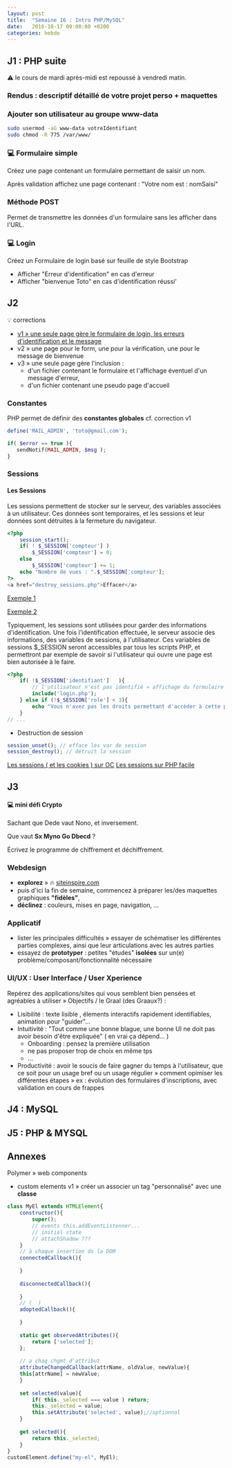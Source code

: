 ```yaml
---
layout: post
title:  "Semaine 16 : Intro PHP/MySQL"
date:   2016-10-17 09:00:00 +0200
categories: hebdo 
---
```


## J1 : PHP suite

:warning: le cours de mardi après-midi est repoussé à vendredi matin.


### Rendus : descriptif détaillé de votre projet perso + maquettes



### Ajouter son utilisateur au groupe www-data

```bash
sudo usermod -aG www-data votreIdentifiant 
sudo chmod -R 775 /var/www/
```


### :computer: Formulaire simple

Créez une page contenant un formulaire permettant de saisir un nom.

Après validation affichez une page contenant : "Votre nom est : nomSaisi"


### Méthode POST

Permet de transmettre les données d'un formulaire sans les afficher dans l'URL.

### :computer: Login

Créez un Formulaire de login basé sur feuille de style Bootstrap

- Afficher "Erreur d'identification" en cas d'erreur
- Afficher "bienvenue Toto" en cas d'identification réussi'

## J2

:bulb: corrections

- [v1 » une seule page gère le formulaire de login, les erreurs d'identification et le message](https://gist.github.com/rxlabz/9676e5dbb8db2decbe6db17f408fd927)
- v2 » une page pour le form, une pour la vérification, une pour le message de bienvenue
- v3 » une seule page gère l'inclusion  :
  - d'un fichier contenant le formulaire et l'affichage éventuel d'un message d'erreur,
  - d'un fichier contenant une pseudo page d'accueil

### Constantes

PHP permet de définir des **constantes globales** cf. correction v1
 
 ```php
 define('MAIL_ADMIN', 'toto@gmail.com');
 
 if( $error == true ){
    sendNotif(MAIL_ADMIN, $msg );
 }
 
 ```

### Sessions

#### Les Sessions

Les sessions permettent de stocker sur le serveur, des variables associées à un utilisateur.
Ces données sont temporaires, et les sessions et leur données sont détruites à la fermeture du navigateur.


```php
<?php
	session_start();
	if( ! $_SESSION['compteur'] )
		$_SESSION['compteur'] = 0;
	else
		$_SESSION['compteur'] += 1;
	echo "Nombre de vues : ".$_SESSION['compteur'];
?>
<a href="destroy_sessions.php">Effacer</a>
```

[Exemple 1](https://github.com/Simplon-lyon/dev-web/blob/master/php/sessions/sessions.php)

[Exemple 2](https://github.com/Simplon-lyon/dev-web/blob/master/php/sessions/sessions_v2.php)

Typiquement, les sessions sont utilisées pour garder des informations d'identification.
 Une fois l'identification effectuée, le serveur associe des informations, des variables de sessions,
 à l'utilisateur. Ces variables de sessions $_SESSION seront accessibles par tous les scripts PHP,
 et permettront par exemple de savoir si l'utilisateur qui ouvre une page est bien autorisée à le faire.


```php
<?php
	if( !$_SESSION['identifiant']   ){
		// l'utilisateur n'est pas identifié » affichage du formulaire de login
		include('login.php');
	} else if (!$_SESSION['role'] < 3){
		echo "Vous n'avez pas les droits permettant d'accèder à cette page";
	}
// ...
```

+ Destruction de session

```php
session_unset(); // efface les var de session
session_destroy(); // détruit la session
```

[Les sessions ( et les cookies ) sur OC](https://openclassrooms.com/courses/concevez-votre-site-web-avec-php-et-mysql/variables-superglobales-sessions-et-cookies)
[Les sessions sur PHP facile](http://www.lephpfacile.com/cours/18-les-sessions)



## J3

#### :computer: mini défi Crypto

Sachant que Dede vaut Nono, et inversement.

Que vaut **Sx Myno Go Dbecd** ?

Écrivez le programme de chiffrement et déchiffrement.

### Webdesign
  - **explorez** » :fire: [siteinspire.com](https://www.siteinspire.com)
  - puis d'ici la fin de semaine, commencez à préparer les/des maquettes graphiques **"fidèles"**,
  - **déclinez** : couleurs, mises en page, navigation, ...

### Applicatif
  - lister les principales difficultés » essayer de schématiser les différentes parties complexes,
 ainsi que leur articulations avec les autres parties 
  - essayez de **prototyper** : petites "études" **isolées** sur un(e) problème/composant/fonctionnalité nécessaire

### UI/UX : User Interface / User Xperience
Repérez des applications/sites qui vous semblent bien pensées et agréables à utiliser
» Objectifs / le Graal (des Graaux?) :
- Lisibilité : texte lisible , élements interactifs rapidement identifiables, animation pour "guider"...
- Intuitivité : "Tout comme une bonne blague, une bonne UI ne doit pas avoir besoin d'être expliquée" ( en vrai ça dépend... )
  - Onboarding : pensez la première utilisation
  - ne pas proposer trop de choix en même tps
  - ...
- Productivité : avoir le soucis de faire gagner du temps à l'utilisateur, que ce soit pour un usage bref ou un usage régulier 
» comment opimiser les différentes étapes » ex : évolution des formulaires d'inscriptions, avec validation en cours de frappes 

## J4 : MySQL



## J5 : PHP & MYSQL





## Annexes

Polymer » web components
- custom elements v1 » créer un associer un tag "personnalisé" avec une **classe**
```javascript
class MyEl extends HTMLElement{
    constructor(){
        super();
        // events this.addEventListenner...
        // initial state
        // attachShadow ???
    }
    // à chaque insertion ds la DOM
    connectedCallback(){
        
    }
    
    disconnectedCallback(){
    
    }
    // (  )
    adoptedCallback(){
    
    }
    
    static get observedAttributes(){
        return ['selected'];
    };
    
    // a chaq chgmt d'attribut
    attributeChangedCallback(attrName, oldValue, newValue){
    this[attrName] = newValue;
    }
    
    set selected(value){
        if( this._selected === value ) return;
        this._selected = value;
        this.setAttribute('selected', value);//optionnal
    }
    
    get selected(){
        return this._selected;
    }
}
customElement.define("my-el", MyEl);
```


